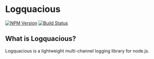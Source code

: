 # Logquacious

[![NPM Version](https://img.shields.io/npm/v/logquacious.svg)](https://www.npmjs.com/package/logquacious)
[![Build Status](https://travis-ci.org/jlekie/logquacious.svg?branch=master)](https://travis-ci.org/jlekie/logquacious)

## What is Logquacious?
Logquacious is a lightweight multi-channel logging library for node.js.